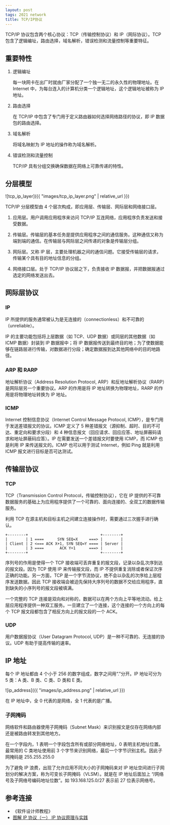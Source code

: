```yaml
---
layout: post
tags: 2021 network
title: TCP/IP协议
---
```


TCP/IP 协议包含两个核心协议：TCP（传输控制协议）和 IP（网际协议）。TCP 包含了逻辑编址，路由选择，域名解析，错误检测和流量控制等重要特征。

## 重要特性

1. 逻辑编址

   每一块网卡在出厂时就由厂家分配了一个独一无二的永久性的物理地址。在 Internet 中，为每台连入的计算机分类一个逻辑地址，这个逻辑地址被称为 IP 地址。

2. 路由选择

   在 TCP/IP 中包含了专门用于定义路由器如何选择网络路径的协议，即 IP 数据包的路由选择。

3. 域名解析

   将域名映射为 IP 地址的操作称为域名解析。

4. 错误检测和流量控制

   TCP/IP 具有分组交换确保数据在网络上可靠传递的特性。

## 分层模型

![tcp_ip_layer]({{ "images/tcp_ip_layer.png" | relative_url }})

TCP/IP 分层模型由 4 个层次构成，即应用层、传输层、网际层和网络接口层。

1. 应用层。用户调用应用程序来访问 TCP/IP 互连网络，应用程序负责发送和接受数据。

2. 传输层。传输层的基本任务是提供应用程序之间的通信服务。这种通信又称为端到端的通信。在传输层与网际层之间传递的对象是传输层分组。

3. 网际层。又称 IP 层，主要处理机器之间的通信问题。它接受传输层的请求，传输某个具有目的地址信息的分组。

4. 网络接口层。处于 TCP/IP 协议层之下，负责接收 IP 数据报，并把数据报通过选定的网络发送出去。

## 网际层协议

### IP

IP 所提供的服务通常被认为是无连接的（connectionless）和不可靠的（unreliable）。

IP 的主要功能包括将上层数据（如 TCP、UDP 数据）或同层的其他数据（如 ICMP 数据）封装到 IP 数据报中；将 IP 数据报传送到最终目的地；为了使数据能够在链路层进行传输，对数据进行分段；确定数据报到达其他网络中的目的地路径。

### ARP 和 RARP

地址解析协议（Address Resolution Protocol, ARP）和反地址解析协议（RARP）是网际层另一个重要协议。ARP 的作用是将 IP 地址转换为物理地址，RARP 的作用是将物理地址转换为 IP 地址。

### ICMP

Internet 控制信息协议（Internet Control Message Protocol, ICMP），是专门用于发送差错报文的协议。ICMP 定义了 5 种差错报文（源抑制、超时、目的不可达、重定向和要求分段）和 4 种信息报文（回应请求、回应应答、地址屏蔽码请求和地址屏蔽码应答）。IP 在需要发送一个差错报文时要使用 ICMP，而 ICMP 也是利用 IP 来传送报文的。ICMP 也可以用于测试 Internet，例如 Ping 就是利用 ICMP 报文进行目标是否可达测试。

## 传输层协议

### TCP

TCP（Transmission Control Protocol，传输控制协议），它在 IP 提供的不可靠数据服务的基础上为应用程序提供了一个可靠的、面向连接的、全双工的数据传输服务。

利用 TCP 在源主机和目标主机之间建立连接操作时，需要通过三次握手进行确认。

```plain
+--------+                                +--------+
|        | 1 ====      SYN SEQ=X     ===> |        |
| Client | 2 <=== ACK X+1, SYN SEQ=Y ==== | Server |
|        | 3 ====       ACK Y+1      ===> |        |
+--------+                                +--------+
```

序列号的作用是使得一个 TCP 接收端可丢弃重复的报文段，记录以杂乱次序到达的报文段。因为 TCP 使用 IP 来传输报文段，而 IP 不提供重复消除或者保证次序正确的功能。另一方面，TCP 是一个字节流协议，绝不会以杂乱的次序给上层程序发送数据。因此 TCP 接收端会被迫先保持大序列号的数据不交给应用程序，直到缺失的小序列号的报文段被填满。

一个完整的 TCP 连接是双向和对称的，数据可以在两个方向上平等地流动。给上层应用程序提供一种双工服务。一旦建立了一个连接，这个连接的一个方向上的每个 TCP 报文段都包含了相反方向上的报文段的一个 ACK。

### UDP

用户数据报协议（User Datagram Protocol, UDP）是一种不可靠的、无连接的协议。UDP 有助于提高传输的速率。

## IP 地址

每个 IP 地址都由 4 个小于 256 的数字组成，数字之间用“.”分开。IP 地址可分为 5 类：A 类、B 类、C 类、D 类和 E 类。

![ip_address]({{ "images/ip_address.png" | relative_url }})

在 IP 地址中，全 0 代表的是网络，全 1 代表的是广播。

### 子网掩码

网络软件和路由器使用子网掩码（Subnet Mask）来识别报文是仅存在网络内部还是被路由转发到其他地方。

在一个字段内，1 表明一个字段包含所有或部分网络地址，0 表明主机地址位置。最常用的 C 类地址使用前 3 个字节来识别网络，最后一个字节识别主机。因此子网掩码是 255.255.255.0

为了避免 IP 浪费，出现了允许应用不同大小的子网掩码来对 IP 地址空间进行子网划分的解决方案，称为可变长子网掩码（VLSM）。就是在 IP 地址后面加上 “/网络号及子网络号编码地址位数”。如 193.168.125.0/27 表示前 27 位表示网络号。

## 参考连接

- 《软件设计师教程》
- [图解 IP 协议（一） IP 协议原理与实践](https://zhuanlan.zhihu.com/p/29287795)
